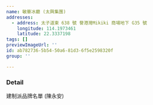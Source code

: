 ```yaml
---
name: 敏華冰廳 (太興集團)
addresses:
  - address: 太子道東 638 號 譽港灣Mikiki 商場地下 G35 號
    longitude: 114.1973461
    latitude: 22.3337198
tags: []
previewImageUrl: ''
id: ab782736-5b54-50a6-81d3-6f5e2598320f
group: ''

---
```

### Detail
建制派品牌名單 (陳永安)

